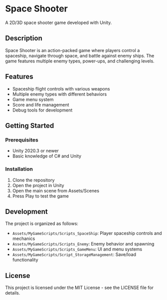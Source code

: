 # Space Shooter

A 2D/3D space shooter game developed with Unity.

## Description

Space Shooter is an action-packed game where players control a spaceship, navigate through space, and battle against enemy ships. The game features multiple enemy types, power-ups, and challenging levels.

## Features

- Spaceship flight controls with various weapons
- Multiple enemy types with different behaviors
- Game menu system
- Score and life management
- Debug tools for development

## Getting Started

### Prerequisites

- Unity 2020.3 or newer
- Basic knowledge of C# and Unity

### Installation

1. Clone the repository
2. Open the project in Unity
3. Open the main scene from Assets/Scenes
4. Press Play to test the game

## Development

The project is organized as follows:
- `Assets/MyGameScripts/Scripts_SpaceShip`: Player spaceship controls and mechanics
- `Assets/MyGameScripts/Scripts_Enemy`: Enemy behavior and spawning
- `Assets/MyGameScripts/Scripts_GameMenu`: UI and menu systems
- `Assets/MyGameScripts/Script_StorageManagement`: Save/load functionality

## License

This project is licensed under the MIT License - see the LICENSE file for details. 